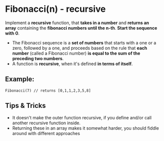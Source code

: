 # Fibonacci(n) - recursive

Implement a **recursive** function, that **takes in a number** and **returns an array** containing the **fibonacci numbers until the n-th**. **Start the sequence with 0**.

* The Fibonacci sequence is a **set of numbers** that starts with a one or a zero, followed by a one, and proceeds based on the rule that **each number** (called a Fibonacci number) **is equal to the sum of the preceding two numbers**.
* A function is **recursive**, when it's defined **in terms of itself**.

## Example:

```Fibonacci(7) // returns [0,1,1,2,3,5,8]```

## Tips & Tricks
 * It doesn't make the outer function recursive, if you define and/or call another recursive function inside.
 * Returning these in an array makes it somewhat harder, you should fiddle around with different approaches
